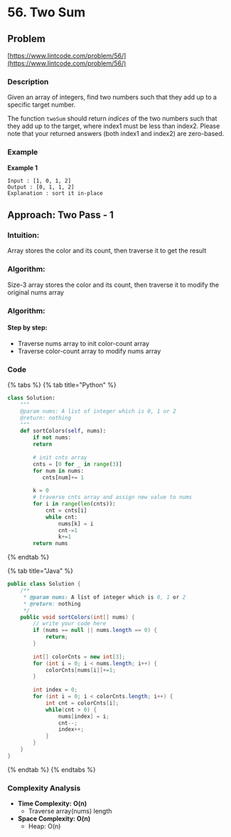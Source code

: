 # 56. Two Sum

## Problem

[https://www.lintcode.com/problem/56/](https://www.lintcode.com/problem/56/)

### Description 

Given an array of integers, find two numbers such that they add up to a specific target number.

The function `twoSum` should return _indices_ of the two numbers such that they add up to the target, where index1 must be less than index2. Please note that your returned answers \(both index1 and index2\) are zero-based.

### Example

**Example 1**

```text
Input : [1, 0, 1, 2]
Output : [0, 1, 1, 2]
Explanation : sort it in-place
```

## Approach: Two Pass - 1

### Intuition:

Array stores the color and its count, then traverse it to get the result

### Algorithm: 

Size-3 array stores the color and its count, then traverse it to modify the original nums array

### Algorithm: 

#### Step by step: 

* Traverse nums array to init color-count array
* Traverse color-count array to modify nums array

### Code

{% tabs %}
{% tab title="Python" %}
```python
class Solution:
    """
    @param nums: A list of integer which is 0, 1 or 2 
    @return: nothing
    """
    def sortColors(self, nums):
        if not nums:
        return 
        
        # init cnts array 
        cnts = [0 for _ in range(3)]
        for num in nums:
           cnts[num]+= 1
        
        k = 0
        # traverse cnts array and assign new value to nums 
        for i in range(len(cnts)):
            cnt = cnts[i]
            while cnt:
                nums[k] = i
                cnt-=1
                k+=1
        return nums  
```
{% endtab %}

{% tab title="Java" %}
```java
public class Solution {
    /**
     * @param nums: A list of integer which is 0, 1 or 2 
     * @return: nothing
     */
    public void sortColors(int[] nums) {
        // write your code here
        if (nums == null || nums.length == 0) {
            return;
        }
        
        int[] colorCnts = new int[3];
        for (int i = 0; i < nums.length; i++) {
            colorCnts[nums[i]]+=1;
        }
        
        int index = 0;
        for (int i = 0; i < colorCnts.length; i++) {
            int cnt = colorCnts[i];
            while(cnt > 0) {
                nums[index] = i;
                cnt--;
                index++;
            }
        }
    }
}
```
{% endtab %}
{% endtabs %}

### Complexity Analysis

* **Time Complexity:** **O\(n\)**
  * Traverse array\(nums\) length
* **Space Complexity: O\(n\)**
  * Heap: O\(n\)

